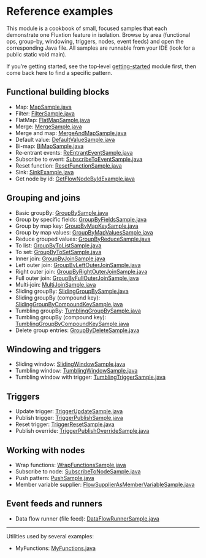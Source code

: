 # Reference examples

This module is a cookbook of small, focused samples that each demonstrate one Fluxtion feature in isolation. Browse by
area (functional ops, group-by, windowing, triggers, nodes, event feeds) and open the corresponding Java file. All
samples are runnable from your IDE (look for a public static void main).

If you’re getting started, see the top‑level [getting-started](../getting-started) module first, then come back here to
find a specific pattern.

## Functional building blocks

- Map: [MapSample.java](src/main/java/com/telamin/fluxtion/example/reference/functional/MapSample.java)
- Filter: [FilterSample.java](src/main/java/com/telamin/fluxtion/example/reference/functional/FilterSample.java)
- FlatMap: [FlatMapSample.java](src/main/java/com/telamin/fluxtion/example/reference/functional/FlatMapSample.java)
- Merge: [MergeSample.java](src/main/java/com/telamin/fluxtion/example/reference/functional/MergeSample.java)
- Merge and map: [MergeAndMapSample.java](src/main/java/com/telamin/fluxtion/example/reference/functional/MergeAndMapSample.java)
- Default value: [DefaultValueSample.java](src/main/java/com/telamin/fluxtion/example/reference/functional/DefaultValueSample.java)
- Bi-map: [BiMapSample.java](src/main/java/com/telamin/fluxtion/example/reference/functional/BiMapSample.java)
- Re‑entrant events: [ReEntrantEventSample.java](src/main/java/com/telamin/fluxtion/example/reference/functional/ReEntrantEventSample.java)
- Subscribe to event: [SubscribeToEventSample.java](src/main/java/com/telamin/fluxtion/example/reference/functional/SubscribeToEventSample.java)
- Reset function: [ResetFunctionSample.java](src/main/java/com/telamin/fluxtion/example/reference/functional/ResetFunctionSample.java)
- Sink: [SinkExample.java](src/main/java/com/telamin/fluxtion/example/reference/functional/SinkExample.java)
- Get node by id: [GetFlowNodeByIdExample.java](src/main/java/com/telamin/fluxtion/example/reference/functional/GetFlowNodeByIdExample.java)

## Grouping and joins

- Basic groupBy: [GroupBySample.java](src/main/java/com/telamin/fluxtion/example/reference/groupby/GroupBySample.java)
- Group by specific fields: [GroupByFieldsSample.java](src/main/java/com/telamin/fluxtion/example/reference/groupby/GroupByFieldsSample.java)
- Group by map key: [GroupByMapKeySample.java](src/main/java/com/telamin/fluxtion/example/reference/groupby/GroupByMapKeySample.java)
- Group by map values: [GroupByMapValuesSample.java](src/main/java/com/telamin/fluxtion/example/reference/groupby/GroupByMapValuesSample.java)
- Reduce grouped values: [GroupByReduceSample.java](src/main/java/com/telamin/fluxtion/example/reference/groupby/GroupByReduceSample.java)
- To list: [GroupByToListSample.java](src/main/java/com/telamin/fluxtion/example/reference/groupby/GroupByToListSample.java)
- To set: [GroupByToSetSample.java](src/main/java/com/telamin/fluxtion/example/reference/groupby/GroupByToSetSample.java)
- Inner join: [GroupByJoinSample.java](src/main/java/com/telamin/fluxtion/example/reference/groupby/GroupByJoinSample.java)
- Left outer join: [GroupByLeftOuterJoinSample.java](src/main/java/com/telamin/fluxtion/example/reference/groupby/GroupByLeftOuterJoinSample.java)
- Right outer join: [GroupByRightOuterJoinSample.java](src/main/java/com/telamin/fluxtion/example/reference/groupby/GroupByRightOuterJoinSample.java)
- Full outer join: [GroupByFullOuterJoinSample.java](src/main/java/com/telamin/fluxtion/example/reference/groupby/GroupByFullOuterJoinSample.java)
- Multi‑join: [MultiJoinSample.java](src/main/java/com/telamin/fluxtion/example/reference/groupby/MultiJoinSample.java)
- Sliding groupBy: [SlidingGroupBySample.java](src/main/java/com/telamin/fluxtion/example/reference/groupby/SlidingGroupBySample.java)
- Sliding groupBy (compound key): [SlidingGroupByCompoundKeySample.java](src/main/java/com/telamin/fluxtion/example/reference/groupby/SlidingGroupByCompoundKeySample.java)
- Tumbling groupBy: [TumblingGroupBySample.java](src/main/java/com/telamin/fluxtion/example/reference/groupby/TumblingGroupBySample.java)
- Tumbling groupBy (compound key): [TumblingGroupByCompoundKeySample.java](src/main/java/com/telamin/fluxtion/example/reference/groupby/TumblingGroupByCompoundKeySample.java)
- Delete group entries: [GroupByDeleteSample.java](src/main/java/com/telamin/fluxtion/example/reference/groupby/GroupByDeleteSample.java)

## Windowing and triggers

- Sliding window: [SlidingWindowSample.java](src/main/java/com/telamin/fluxtion/example/reference/windowing/SlidingWindowSample.java)
- Tumbling window: [TumblingWindowSample.java](src/main/java/com/telamin/fluxtion/example/reference/windowing/TumblingWindowSample.java)
- Tumbling window with trigger: [TumblingTriggerSample.java](src/main/java/com/telamin/fluxtion/example/reference/windowing/TumblingTriggerSample.java)

## Triggers

- Update trigger: [TriggerUpdateSample.java](src/main/java/com/telamin/fluxtion/example/reference/trigger/TriggerUpdateSample.java)
- Publish trigger: [TriggerPublishSample.java](src/main/java/com/telamin/fluxtion/example/reference/trigger/TriggerPublishSample.java)
- Reset trigger: [TriggerResetSample.java](src/main/java/com/telamin/fluxtion/example/reference/trigger/TriggerResetSample.java)
- Publish override: [TriggerPublishOverrideSample.java](src/main/java/com/telamin/fluxtion/example/reference/trigger/TriggerPublishOverrideSample.java)

## Working with nodes

- Wrap functions: [WrapFunctionsSample.java](src/main/java/com/telamin/fluxtion/example/reference/node/WrapFunctionsSample.java)
- Subscribe to node: [SubscribeToNodeSample.java](src/main/java/com/telamin/fluxtion/example/reference/node/SubscribeToNodeSample.java)
- Push pattern: [PushSample.java](src/main/java/com/telamin/fluxtion/example/reference/node/PushSample.java)
- Member variable supplier: [FlowSupplierAsMemberVariableSample.java](src/main/java/com/telamin/fluxtion/example/reference/node/FlowSupplierAsMemberVariableSample.java)

## Event feeds and runners

- Data flow runner (file feed): [DataFlowRunnerSample.java](src/main/java/com/telamin/fluxtion/example/reference/eventfeed/DataFlowRunnerSample.java)

---

Utilities used by several examples:

- MyFunctions: [MyFunctions.java](src/main/java/com/telamin/fluxtion/example/reference/MyFunctions.java)
